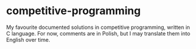 # competitive-programming

My favourite documented solutions in competitive programming, written in C language. 
For now, comments are in Polish, but I may translate them into English over time.
